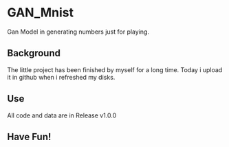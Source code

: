 # GAN_Mnist
Gan Model in generating numbers just for playing.
## Background
The little project has been finished by myself for a long time. Today i upload it in github when i refreshed my disks.
## Use
All code and data are in Release v1.0.0
## Have Fun!
